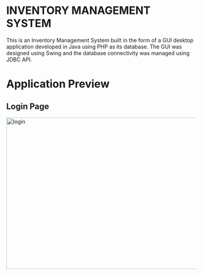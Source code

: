 <h1> INVENTORY MANAGEMENT SYSTEM </h1>

This is an Inventory Management System built in the form of a GUI desktop application developed in Java using PHP as its database. The GUI was designed using Swing and the database connectivity was managed using JDBC API.

<h1> Application Preview </h1>

<h2> Login Page </h2>

<img src ="https://res.cloudinary.com/dbszbhg8n/image/upload/v1672940834/Screenshot_2_zbkrg6.png" alt="login" width = "650" height ="400"></img>
